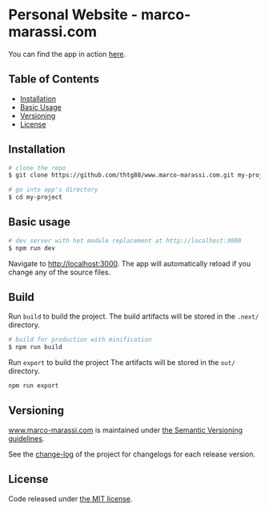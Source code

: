 # Personal Website - marco-marassi.com
You can find the app in action [here](https://www.marco-marassi.com).

## Table of Contents

* [Installation](#installation)
* [Basic Usage](#basic-usage)
* [Versioning](#versioning)
* [License](#license)

## Installation

``` bash
# clone the repo
$ git clone https://github.com/thtg88/www.marco-marassi.com.git my-project

# go into app's directory
$ cd my-project
```

## Basic usage

``` bash
# dev server with hot module replacement at http://localhost:3000
$ npm run dev
```

Navigate to [http://localhost:3000](http://localhost:3000). The app will automatically reload if you change any of the source files.

## Build

Run `build` to build the project. The build artifacts will be stored in the `.next/` directory.

```bash
# build for production with minification
$ npm run build
```

Run `export` to build the project The artifacts will be stored in the `out/` directory.

```bash
npm run export
```

## Versioning

www.marco-marassi.com is maintained under [the Semantic Versioning guidelines](http://semver.org/).

See the [change-log](CHANGELOG.md) of the project for changelogs for each release version.

## License

Code released under [the MIT license](LICENSE).
